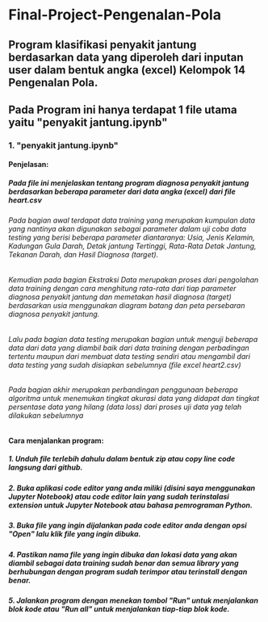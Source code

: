 # Final-Project-Pengenalan-Pola
## Program klasifikasi penyakit jantung berdasarkan data yang diperoleh dari inputan user dalam bentuk angka (excel) Kelompok 14 Pengenalan Pola.

## Pada Program ini hanya terdapat 1 file utama yaitu "penyakit jantung.ipynb"

### 1. "penyakit jantung.ipynb"
#### Penjelasan:

##### Pada file ini menjelaskan tentang program diagnosa penyakit jantung berdasarkan beberapa parameter dari data angka (excel) dari file heart.csv

###### Pada bagian awal terdapat data training yang merupakan kumpulan data yang nantinya akan digunakan sebagai parameter dalam uji coba data testing yang berisi beberapa parameter diantaranya: Usia, Jenis Kelamin, Kadungan Gula Darah, Detak jantung Tertinggi, Rata-Rata Detak Jantung, Tekanan Darah, dan Hasil Diagnosa (target).

###### Kemudian pada bagian Ekstraksi Data merupakan proses dari pengolahan data training dengan cara menghitung rata-rata dari tiap parameter diagnosa penyakit jantung dan memetakan hasil diagnosa (target) berdasarkan usia menggunakan diagram batang dan peta persebaran diagnosa penyakit jantung.

###### Lalu pada bagian data testing merupakan bagian untuk menguji beberapa data dari data yang diambil baik dari data training dengan perbadingan tertentu maupun dari membuat data testing sendiri atau mengambil dari data testing yang sudah disiapkan sebelumnya (file excel heart2.csv)

###### Pada bagian akhir merupakan perbandingan penggunaan beberapa algoritma untuk menemukan tingkat akurasi data yang didapat dan tingkat persentase data yang hilang (data loss) dari proses uji data yag telah dilakukan sebelumnya

#### Cara menjalankan program:

##### 1. Unduh file terlebih dahulu dalam bentuk zip atau copy line code langsung dari github.
##### 2. Buka aplikasi code editor yang anda miliki (disini saya menggunakan Jupyter Notebook) atau code editor lain yang sudah terinstalasi extension untuk Jupyter Notebook atau bahasa pemrograman Python.
##### 3. Buka file yang ingin dijalankan pada code editor anda dengan opsi "Open" lalu klik file yang ingin dibuka.
##### 4. Pastikan nama file yang ingin dibuka dan lokasi data yang akan diambil sebagai data training sudah benar dan semua library yang berhubungan dengan program sudah terimpor atau terinstall dengan benar.
##### 5. Jalankan program dengan menekan tombol "Run" untuk menjalankan blok kode atau "Run all" untuk menjalankan tiap-tiap blok kode.

